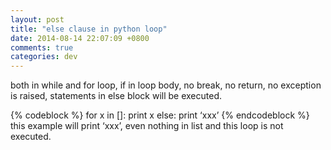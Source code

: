 ```yaml
---
layout: post
title: "else clause in python loop"
date: 2014-08-14 22:07:09 +0800
comments: true
categories: dev
---
```


both in while and for loop, if in loop body, no break, no return, no exception is raised, statements in else block will be executed.

{% codeblock %}
for x in []:
     print x
else:
     print ‘xxx’
{% endcodeblock %}
this example will print ‘xxx’, even nothing in list and this loop is not executed.
